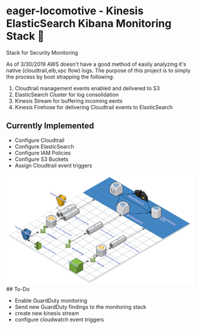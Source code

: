 # eager-locomotive - Kinesis ElasticSearch Kibana Monitoring Stack 🚂
Stack for  Security Monitoring

As of 3/30/2019 AWS doesn't have a good method of easily analyzing it's native (cloudtrail,elb,vpc flow) logs. The purpose of this project is to simply the process by boot strapping the following:

1. Cloudtrail management events enabled and delivered to S3
2. ElasticSearch Cluster for log consolidation
3. Kinesis Stream for buffering incoming eents
4. Kinesis Firehose for delivering Cloudtrail events to ElasticSearch

## Currently Implemented
* Configure Cloudtrail
* Configure ElasticSearch
* Configure IAM Policies
* Configure S3 Buckets
* Assign Cloudtrail event triggers

<img src ="./Images/Eager_Locomotive.svg">
## To-Do

* Enable GuardDuty monitoring
 * Send new GuardDuty findings to the monitoring stack
  * create new kinesis stream 
  * configure cloudwatch event triggers
